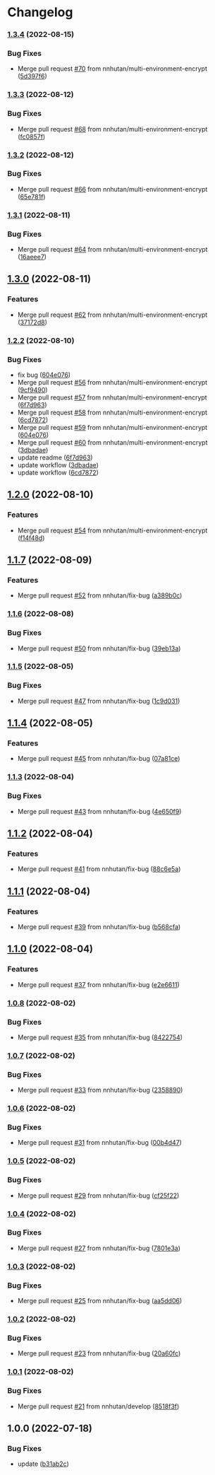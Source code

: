 # Changelog

### [1.3.4](https://github.com/nnhutan/encrypt_env/compare/v1.3.3...v1.3.4) (2022-08-15)


### Bug Fixes

* Merge pull request [#70](https://github.com/nnhutan/encrypt_env/issues/70) from nnhutan/multi-environment-encrypt ([5d397f6](https://github.com/nnhutan/encrypt_env/commit/5d397f6166b2255de417220cc4d4ac214d562bbd))

### [1.3.3](https://github.com/nnhutan/encrypt_env/compare/v1.3.2...v1.3.3) (2022-08-12)


### Bug Fixes

* Merge pull request [#68](https://github.com/nnhutan/encrypt_env/issues/68) from nnhutan/multi-environment-encrypt ([fc0857f](https://github.com/nnhutan/encrypt_env/commit/fc0857f24940798ea5c236861a759f22ecbba132))

### [1.3.2](https://github.com/nnhutan/encrypt_env/compare/v1.3.1...v1.3.2) (2022-08-12)


### Bug Fixes

* Merge pull request [#66](https://github.com/nnhutan/encrypt_env/issues/66) from nnhutan/multi-environment-encrypt ([65e781f](https://github.com/nnhutan/encrypt_env/commit/65e781fa6e7825635cfc668e3efe07c974bb8b6f))

### [1.3.1](https://github.com/nnhutan/encrypt_env/compare/v1.3.0...v1.3.1) (2022-08-11)


### Bug Fixes

* Merge pull request [#64](https://github.com/nnhutan/encrypt_env/issues/64) from nnhutan/multi-environment-encrypt ([16aeee7](https://github.com/nnhutan/encrypt_env/commit/16aeee7f4bfbf1cae127896aa7d08c9268393401))

## [1.3.0](https://github.com/nnhutan/encrypt_env/compare/v1.2.2...v1.3.0) (2022-08-11)


### Features

* Merge pull request [#62](https://github.com/nnhutan/encrypt_env/issues/62) from nnhutan/multi-environment-encrypt ([37172d8](https://github.com/nnhutan/encrypt_env/commit/37172d88d12409cc1a5719f7d7f70f521579dd0f))

### [1.2.2](https://github.com/nnhutan/encrypt_env/compare/v1.2.1...v1.2.2) (2022-08-10)


### Bug Fixes

* fix bug ([604e076](https://github.com/nnhutan/encrypt_env/commit/604e076563a0c521a9c3c53af7c86fd75d9b7af2))
* Merge pull request [#56](https://github.com/nnhutan/encrypt_env/issues/56) from nnhutan/multi-environment-encrypt ([9cf9490](https://github.com/nnhutan/encrypt_env/commit/9cf9490cfecb931a444a54fa17ead354070276c5))
* Merge pull request [#57](https://github.com/nnhutan/encrypt_env/issues/57) from nnhutan/multi-environment-encrypt ([6f7d963](https://github.com/nnhutan/encrypt_env/commit/6f7d963e0face4d38ba714b02295fd6ca867f3e1))
* Merge pull request [#58](https://github.com/nnhutan/encrypt_env/issues/58) from nnhutan/multi-environment-encrypt ([6cd7872](https://github.com/nnhutan/encrypt_env/commit/6cd7872b6552ef6728d86ef093518ef4fc925e1d))
* Merge pull request [#59](https://github.com/nnhutan/encrypt_env/issues/59) from nnhutan/multi-environment-encrypt ([604e076](https://github.com/nnhutan/encrypt_env/commit/604e076563a0c521a9c3c53af7c86fd75d9b7af2))
* Merge pull request [#60](https://github.com/nnhutan/encrypt_env/issues/60) from nnhutan/multi-environment-encrypt ([3dbadae](https://github.com/nnhutan/encrypt_env/commit/3dbadaef9fe65e9056326446d792eb026797fa88))
* update readme ([6f7d963](https://github.com/nnhutan/encrypt_env/commit/6f7d963e0face4d38ba714b02295fd6ca867f3e1))
* update workflow ([3dbadae](https://github.com/nnhutan/encrypt_env/commit/3dbadaef9fe65e9056326446d792eb026797fa88))
* update workflow ([6cd7872](https://github.com/nnhutan/encrypt_env/commit/6cd7872b6552ef6728d86ef093518ef4fc925e1d))

## [1.2.0](https://github.com/nnhutan/encrypt_env/compare/v1.1.7...v1.2.0) (2022-08-10)


### Features

* Merge pull request [#54](https://github.com/nnhutan/encrypt_env/issues/54) from nnhutan/multi-environment-encrypt ([f14f48d](https://github.com/nnhutan/encrypt_env/commit/f14f48d1625ad348e6d732184d52cdaa272f97c1))

## [1.1.7](https://github.com/nnhutan/encrypt_env/compare/v1.1.6...v1.1.7) (2022-08-09)


### Features

* Merge pull request [#52](https://github.com/nnhutan/encrypt_env/issues/52) from nnhutan/fix-bug ([a389b0c](https://github.com/nnhutan/encrypt_env/commit/a389b0c8982064f68caf9576039f3c2c4b9ecfee))

### [1.1.6](https://github.com/nnhutan/encrypt_env/compare/v1.1.5...v1.1.6) (2022-08-08)


### Bug Fixes

* Merge pull request [#50](https://github.com/nnhutan/encrypt_env/issues/50) from nnhutan/fix-bug ([39eb13a](https://github.com/nnhutan/encrypt_env/commit/39eb13ab027aea7a4cd99ba1993bf604b7ad13b0))

### [1.1.5](https://github.com/nnhutan/encrypt_env/compare/v1.1.4...v1.1.5) (2022-08-05)


### Bug Fixes

* Merge pull request [#47](https://github.com/nnhutan/encrypt_env/issues/47) from nnhutan/fix-bug ([1c9d031](https://github.com/nnhutan/encrypt_env/commit/1c9d0311ca69ec043982ad3cb3cd89d40862f0e3))

## [1.1.4](https://github.com/nnhutan/encrypt_env/compare/v1.1.3...v1.1.4) (2022-08-05)


### Features

* Merge pull request [#45](https://github.com/nnhutan/encrypt_env/issues/45) from nnhutan/fix-bug ([07a81ce](https://github.com/nnhutan/encrypt_env/commit/07a81ceeaab7445c31d1144eced96dcba61a8f55))

### [1.1.3](https://github.com/nnhutan/encrypt_env/compare/v1.1.2...v1.1.3) (2022-08-04)


### Bug Fixes

* Merge pull request [#43](https://github.com/nnhutan/encrypt_env/issues/43) from nnhutan/fix-bug ([4e650f9](https://github.com/nnhutan/encrypt_env/commit/4e650f920a595646d2d7a4b0c193f7b19780d3e5))

## [1.1.2](https://github.com/nnhutan/encrypt_env/compare/v1.2.0...v1.1.2) (2022-08-04)


### Features

* Merge pull request [#41](https://github.com/nnhutan/encrypt_env/issues/41) from nnhutan/fix-bug ([88c6e5a](https://github.com/nnhutan/encrypt_env/commit/88c6e5ae0a917845e57a30b4c48e8d529f7207cb))

## [1.1.1](https://github.com/nnhutan/encrypt_env/compare/v1.1.0...v1.1.1) (2022-08-04)


### Features

* Merge pull request [#39](https://github.com/nnhutan/encrypt_env/issues/39) from nnhutan/fix-bug ([b568cfa](https://github.com/nnhutan/encrypt_env/commit/b568cfac6c9874f2f49a744ddb53e00402efec20))

## [1.1.0](https://github.com/nnhutan/encrypt_env/compare/v1.0.8...v1.1.0) (2022-08-04)


### Features

* Merge pull request [#37](https://github.com/nnhutan/encrypt_env/issues/37) from nnhutan/fix-bug ([e2e6611](https://github.com/nnhutan/encrypt_env/commit/e2e66118d54e729adf0937593741b6bdc91c460d))

### [1.0.8](https://github.com/nnhutan/encrypt_env/compare/v1.0.7...v1.0.8) (2022-08-02)


### Bug Fixes

* Merge pull request [#35](https://github.com/nnhutan/encrypt_env/issues/35) from nnhutan/fix-bug ([8422754](https://github.com/nnhutan/encrypt_env/commit/8422754bbe13a0caf8a31bfe0d28dea036836ad7))

### [1.0.7](https://github.com/nnhutan/encrypt_env/compare/v1.0.6...v1.0.7) (2022-08-02)


### Bug Fixes

* Merge pull request [#33](https://github.com/nnhutan/encrypt_env/issues/33) from nnhutan/fix-bug ([2358890](https://github.com/nnhutan/encrypt_env/commit/235889025fa73d734e61ef570224960c0c777c4a))

### [1.0.6](https://github.com/nnhutan/encrypt_env/compare/v1.0.5...v1.0.6) (2022-08-02)


### Bug Fixes

* Merge pull request [#31](https://github.com/nnhutan/encrypt_env/issues/31) from nnhutan/fix-bug ([00b4d47](https://github.com/nnhutan/encrypt_env/commit/00b4d47df1bbac977c13f37c2c111ea6ae837337))

### [1.0.5](https://github.com/nnhutan/encrypt_env/compare/v1.0.4...v1.0.5) (2022-08-02)


### Bug Fixes

* Merge pull request [#29](https://github.com/nnhutan/encrypt_env/issues/29) from nnhutan/fix-bug ([cf25f22](https://github.com/nnhutan/encrypt_env/commit/cf25f224f8e6fea7a5e7d36571128c1b0bd08043))

### [1.0.4](https://github.com/nnhutan/encrypt_env/compare/v1.0.3...v1.0.4) (2022-08-02)


### Bug Fixes

* Merge pull request [#27](https://github.com/nnhutan/encrypt_env/issues/27) from nnhutan/fix-bug ([7801e3a](https://github.com/nnhutan/encrypt_env/commit/7801e3a8639982c08da74b4b538ef18eeafa3cf3))

### [1.0.3](https://github.com/nnhutan/encrypt_env/compare/v1.0.2...v1.0.3) (2022-08-02)


### Bug Fixes

* Merge pull request [#25](https://github.com/nnhutan/encrypt_env/issues/25) from nnhutan/fix-bug ([aa5dd06](https://github.com/nnhutan/encrypt_env/commit/aa5dd066447427390f113a01a33eff822df09ad2))

### [1.0.2](https://github.com/nnhutan/encrypt_env/compare/v1.0.1...v1.0.2) (2022-08-02)


### Bug Fixes

* Merge pull request [#23](https://github.com/nnhutan/encrypt_env/issues/23) from nnhutan/fix-bug ([20a60fc](https://github.com/nnhutan/encrypt_env/commit/20a60fce90a5880fef755f545a1b223bba720ee2))

### [1.0.1](https://github.com/nnhutan/encrypt_env/compare/v1.0.0...v1.0.1) (2022-08-02)


### Bug Fixes

* Merge pull request [#21](https://github.com/nnhutan/encrypt_env/issues/21) from nnhutan/develop ([8518f3f](https://github.com/nnhutan/encrypt_env/commit/8518f3f26e57aa3731c6ee16a152eb0a839776cb))

## 1.0.0 (2022-07-18)


### Bug Fixes

* update ([b31ab2c](https://github.com/nnhutan/encrypt_env/commit/b31ab2cee9763d8303ffbe88dc7715ba33d45dfb))
